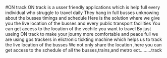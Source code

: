 #ON track
ON track is a usser friendly applications which is help full every individual 
who struggle to travel daily
They hang in full busses unknowing about the busses timings and  schedule 
Here is the solution where we give you the live location of the busses and every public transport facilities 
You can get access to the location of the vechile you want to travel 
By just useing ON track to make your journy more comfortable and peace full
we are using gps trackers in elictronic tickting machine 
which helps us to track the live location of the busses 
We not only share the location ,here you can get access to the schedule of all the busses,trains,and metro ect.........track
